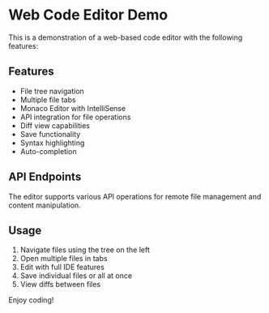 # Web Code Editor Demo

This is a demonstration of a web-based code editor with the following features:

## Features

- File tree navigation
- Multiple file tabs
- Monaco Editor with IntelliSense
- API integration for file operations
- Diff view capabilities
- Save functionality
- Syntax highlighting
- Auto-completion

## API Endpoints

The editor supports various API operations for remote file management and content manipulation.

## Usage

1. Navigate files using the tree on the left
2. Open multiple files in tabs
3. Edit with full IDE features
4. Save individual files or all at once
5. View diffs between files

Enjoy coding!